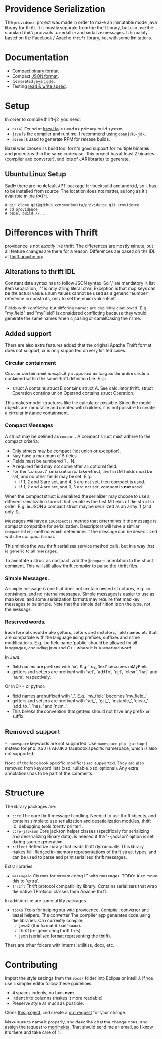 Providence Serialization 
========================

The `providence` project was made in order to make an immutable model java
library for thrift. It is mostly separate from the thrift library, but can use
the standard thrift protocols to serialize and serialize messages. It is mainly
based on the Facebook / Apache `thrift` library, but with some limitations.

# Documentation

* Compact [binary format](docs/compact-binary.md).
* Compact [JSON format](docs/compact-json.md).
* Generated [java code](docs/generated-java.md).
* Testing [read & write speed](docs/speedtest.md).

# Setup

In order to compile thrift-j2, you need:

- `bazel` Found at [bazel.io](https://bazel.io/) is used as primary build system.
- `java` Is the compiler and runtime. I recommend using `openjdk8-jdk`.
- `alien` Is used to generate RPM for release builds.

Bazel was chosen as build tool for it's good support for multiple binaries and
projects within the same codebase. This project has at least 2 binaries
(compiler and converter), and lots of JAR libraries to generate.

## Ubuntu Linux Setup

Sadly there are no default APT package for buckbuild and android, so it has to
be installed from source. The location does not matter, as long as it's
available in the PATH.

```
# git clone git@github.com:morimekta/providence.git providence
# cd providence
# bazel build //...
```

# Differences with Thrift

providence is not *exactly* like thrift. The differences are mostly minute, but
all feature changes are there for a reason. Differences are based on the IDL at
[thrift.apache.org](https://thrift.apache.org/docs/idl).

## Alterations to thrift IDL

Constant data syntax has to follow JSON syntax. So ',' are mandatory in list
item separation, '"' is only string literal char. Exception is that map keys
can be the actual value. Enum values cannot be used as a generic "number"
reference in constants, only to set the enum value itself.

Fields with conflicting but differing names are explicitly disallowed. E.g. 
"my_field" and "myField" is considered conflicting because they would generate
the same names when c_casing or camelCasing the name.

## Added support

There are also extra features added that the original Apache Thrift format does
not support, or is only supported on very limited cases.

### Circular containment

Circular containment is explicitly supported as long as the entire circle is
contained within the same thrift definition file. E.g.:

- struct A contains struct B contains struct A. See
  [calculator.thrift](core/res/definitions/calculator.thrift).
  struct Operation contains union Operand contains struct Operation.

This makes model structures like the calculator possible. Since the model
objects are immutable and created with builders, it is not possible to create
a circular instance containment.

### Compact Messages

A struct may be defined as `compact`. A compact struct must adhere to the
compact criteria:

- Only structs may be compact (not union or exception).
- May have a maximum of 5 fields.
- Fields must be numbered 1 .. N.
- A required field may not come after an optional field.
- For the 'compact' serialization to take effect, the first M fields must be set,
  and no other fields may be set. E.g.:
  * If 1, 2 abd 3 are set, and 4, 5 are not set, then compact is used.
  * If 1, 2 and 4 are set, and 3, 5 are not set, compact is **not** used.

When the compact struct is serialized the serializer may choose to use a
different serialization format that serializes the first M fields of the struct
in order. E.g. in JSON a compact struct may be serialized as an array if (and
only if).

Messages will have a `isCompact()` method that determines if the message is
compact compatible for serialization. Descriptors will have a similar
`compactible()` method which determines if the message can be deserialized with
the compact format.

This mimics the way thrift serializes service method calls, but in a way that
is generic to all messages.

To annotate a struct as compact, add the `@compact` annotation to the struct
comment. This will still allow thrift compiler to parse the .thrift files.

### Simple Messages.

A simple message is one that does not contain nested structures, e.g. no containers,
and no internal messages. Simple messages is easier to use as map keys, and some
serialization formats may require that map key messages to be simple. Note that
the simple definition is on the type, not the message.

### Reserved words.

Each format should make getters, setters and mutators, field names etc that are
compatible with the language using prefixes, suffixes and name modifications.
E.g. the field name 'public' should be allowed for all languages, oncluding
java and C++ where it is a reserved word.

In Java:
- field names are prefixed with 'm'. E.g. 'my_field' becomes mMyField.
- getters and setters are prefixed with 'set', 'addTo', 'get', 'clear', 'has' and 'num'.
  respectively.
  
Or in C++ or python
- field names are suffixed with '\_'. E.g. 'my_field' becomes 'my\_field\_'.
- getters and setters are prefixed with 'set\_', 'get\_', 'mutable\_', 'clear\_' 'add\_to\_', 'has\_' and 'num\_'.
- This breaks the convention that getters should not have any prefix or suffix.

## Removed support

`*_namespace` keywords are not supported. Use `namespace php [package]` instead
for php. XSD is AFAIK a facebook specific namespace, which is also not
supported.
 
None of the facebook specific modifiers are supported. They are also removed
from keyword lists (xsd_nullable, xsd_optional). Any extra annotations has to
be part of the comments.

# Structure

The library packages are:

* `core`  The core thrift message handling. Needed to use thrift objects, and
        contains simple to use serialization and deserialization modules, thrift
        IO, debugging tools (pretty printer).
* `core-jackson` Core jackson helper classes (specifically for serializing and
        deserializing Binary data). Is needed if the '--jackson' option is set
        during source generation. 
* `reflect` Reflective library that reads thrift dynamically. This library
        makes full-fledged in-memory representations of thrift struct types,
        and can be used to parse and print serialized thrift messages.

Extra libraries.
       
* `messageio` Classes for stream-lining IO with messages.
        TODO: Also move this to 'extra'.
* `thrift` Thrift protocol compatibility library. Contains serializers that
        wrap the native TProtocol classes from Apache thrift. 

In addition the are some utility packages.

* `tools` Tools for helping out with providence. Compiler, converter and bazel
        helpers. The converter 
        The compiler app generates code using the libraries. Can currently
        compile:
    * java2 (the format it itself uses).
    * thrift (re-generating thrift files).
    * json (serialized format representing the thrift).

There are other folders with internal utilities, docs, etc.

# Contributing

Import the style settings from the `docs/` folder into Eclipse or IntelliJ.
If you use a simpler editor follow these guidelines:

- 4 spaces indents, no tabs **ever**.
- Indent into columns (makes it more readable).
- Preserve style as much as possible.

Clone [this project](https://github.com/morimekta/thrift-j2), and create a
[pull request](https://github.com/morimekta/thrift-j2/pulls) for your change.

Make sure to name it properly, and describe chat the change does, and assign
the request to [morimekta](https://github.com/morimekta). That should send me
an email, so I know it's there and take care of it.
